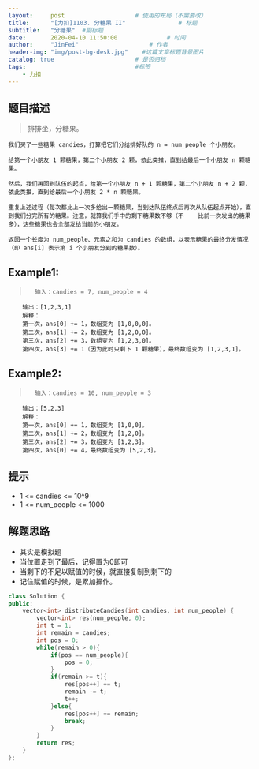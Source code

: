```yaml
---
layout:     post                    # 使用的布局（不需要改） 
title:      "[力扣]1103. 分糖果 II"               # 标题  
subtitle:   "分糖果"  #副标题 
date:       2020-04-10 11:50:00              # 时间 
author:     "JinFei"                    # 作者 
header-img: "img/post-bg-desk.jpg"    #这篇文章标题背景图片 
catalog: true                       # 是否归档 
tags:                               #标签     
    - 力扣
---
```


## 题目描述
>   排排坐，分糖果。

    我们买了一些糖果 candies，打算把它们分给排好队的 n = num_people 个小朋友。

    给第一个小朋友 1 颗糖果，第二个小朋友 2 颗，依此类推，直到给最后一个小朋友 n 颗糖果。

    然后，我们再回到队伍的起点，给第一个小朋友 n + 1 颗糖果，第二个小朋友 n + 2 颗，依此类推，直到给最后一个小朋友 2 * n 颗糖果。

    重复上述过程（每次都比上一次多给出一颗糖果，当到达队伍终点后再次从队伍起点开始），直到我们分完所有的糖果。注意，就算我们手中的剩下糖果数不够（不    比前一次发出的糖果多），这些糖果也会全部发给当前的小朋友。

    返回一个长度为 num_people、元素之和为 candies 的数组，以表示糖果的最终分发情况（即 ans[i] 表示第 i 个小朋友分到的糖果数）。


## Example1:
 
>       输入：candies = 7, num_people = 4
        输出：[1,2,3,1]
        解释：
        第一次，ans[0] += 1，数组变为 [1,0,0,0]。
        第二次，ans[1] += 2，数组变为 [1,2,0,0]。
        第三次，ans[2] += 3，数组变为 [1,2,3,0]。
        第四次，ans[3] += 1（因为此时只剩下 1 颗糖果），最终数组变为 [1,2,3,1]。


## Example2:
 
>       输入：candies = 10, num_people = 3
        输出：[5,2,3]
        解释：
        第一次，ans[0] += 1，数组变为 [1,0,0]。
        第二次，ans[1] += 2，数组变为 [1,2,0]。
        第三次，ans[2] += 3，数组变为 [1,2,3]。
        第四次，ans[0] += 4，最终数组变为 [5,2,3]。

## 提示
- 1 <= candies <= 10^9
- 1 <= num_people <= 1000


## 解题思路
- 其实是模拟题
- 当位置走到了最后，记得置为0即可
- 当剩下的不足以赋值的时候，就直接复制到剩下的
- 记住赋值的时候，是累加操作。



```C++
class Solution {
public:
    vector<int> distributeCandies(int candies, int num_people) {
        vector<int> res(num_people, 0);
        int t = 1;
        int remain = candies;
        int pos = 0;
        while(remain > 0){
            if(pos == num_people){
                pos = 0;
            }
            if(remain >= t){
                res[pos++] += t;
                remain -= t;
                t++; 
            }else{
                res[pos++] += remain;
                break;
            }
        }
        return res;
    }
};
```
